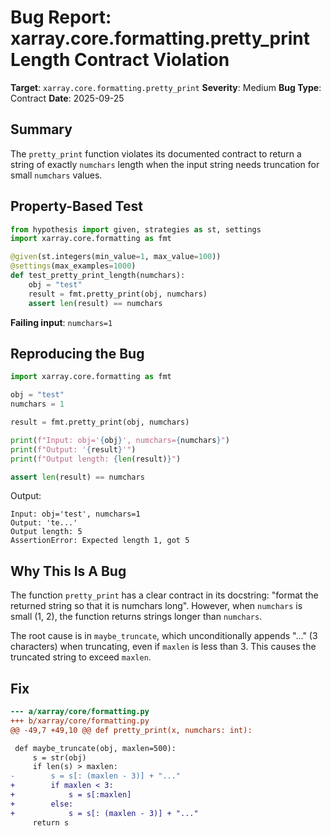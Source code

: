 # Bug Report: xarray.core.formatting.pretty_print Length Contract Violation

**Target**: `xarray.core.formatting.pretty_print`
**Severity**: Medium
**Bug Type**: Contract
**Date**: 2025-09-25

## Summary

The `pretty_print` function violates its documented contract to return a string of exactly `numchars` length when the input string needs truncation for small `numchars` values.

## Property-Based Test

```python
from hypothesis import given, strategies as st, settings
import xarray.core.formatting as fmt

@given(st.integers(min_value=1, max_value=100))
@settings(max_examples=1000)
def test_pretty_print_length(numchars):
    obj = "test"
    result = fmt.pretty_print(obj, numchars)
    assert len(result) == numchars
```

**Failing input**: `numchars=1`

## Reproducing the Bug

```python
import xarray.core.formatting as fmt

obj = "test"
numchars = 1

result = fmt.pretty_print(obj, numchars)

print(f"Input: obj='{obj}', numchars={numchars}")
print(f"Output: '{result}'")
print(f"Output length: {len(result)}")

assert len(result) == numchars
```

Output:
```
Input: obj='test', numchars=1
Output: 'te...'
Output length: 5
AssertionError: Expected length 1, got 5
```

## Why This Is A Bug

The function `pretty_print` has a clear contract in its docstring: "format the returned string so that it is numchars long". However, when `numchars` is small (1, 2), the function returns strings longer than `numchars`.

The root cause is in `maybe_truncate`, which unconditionally appends "..." (3 characters) when truncating, even if `maxlen` is less than 3. This causes the truncated string to exceed `maxlen`.

## Fix

```diff
--- a/xarray/core/formatting.py
+++ b/xarray/core/formatting.py
@@ -49,7 +49,10 @@ def pretty_print(x, numchars: int):

 def maybe_truncate(obj, maxlen=500):
     s = str(obj)
     if len(s) > maxlen:
-        s = s[: (maxlen - 3)] + "..."
+        if maxlen < 3:
+            s = s[:maxlen]
+        else:
+            s = s[: (maxlen - 3)] + "..."
     return s
```